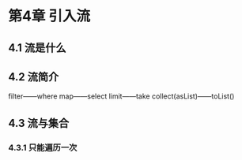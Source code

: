 # 第4章 引入流 #

## 4.1 流是什么 ##



## 4.2 流简介 ##

filter——where
map——select
limit——take
collect(asList)——toList()

## 4.3 流与集合 ##

### 4.3.1 只能遍历一次 ###